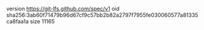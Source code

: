 version https://git-lfs.github.com/spec/v1
oid sha256:3ab60f71479b96d67cf9c57bb2b82a2797f7955fe030060577a81335ca8faa1a
size 11165

